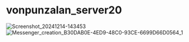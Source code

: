 # vonpunzalan_server20

![Screenshot_20241214-143453](https://github.com/user-attachments/assets/2d5a3c5b-a79f-4975-b901-83cce2966730)
![Messenger_creation_B30DAB0E-4ED9-48C0-93CE-6699D66D0564_1](https://github.com/user-attachments/assets/9c2f907e-0b8f-4385-8a29-3696a81fe4ca)
